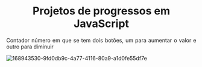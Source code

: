 
<h1 align="center">Projetos de progressos em JavaScript </h1>
<p align="justify"> Contador número em que se tem dois botões, um para aumentar o valor e outro para diminuir </p>
 
![168943530-9fd0db9c-4a77-4116-80a9-a1d0fe55df7e](https://user-images.githubusercontent.com/77058888/168946817-5a887705-5983-4d2d-8338-0ed9547fa0db.png)
